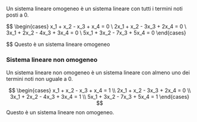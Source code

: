 Un sistema lineare omogeneo è un sistema lineare con tutti i termini noti posti a 0.

$$
\begin{cases}
x_1 + x_2 - x_3 + x_4 = 0 \\
2x_1 + x_2 - 3x_3 + 2x_4 = 0 \\
3x_1 + 2x_2 - 4x_3 + 3x_4 = 0 \\
5x_1 + 3x_2 - 7x_3 + 5x_4 = 0
\end{cases}

$$
Questo è un sistema lineare omogeneo

### Sistema lineare non omogeneo

Un sistema lineare non omogeneo è un sistema lineare con almeno uno dei termini noti non uguale a 0.

$$
\begin{cases}
x_1 + x_2 - x_3 + x_4 = 1 \\
2x_1 + x_2 - 3x_3 + 2x_4 = 0 \\
3x_1 + 2x_2 - 4x_3 + 3x_4 = 1 \\
5x_1 + 3x_2 - 7x_3 + 5x_4 = 1
\end{cases}
$$
Questo è un sistema lineare non omogeneo.